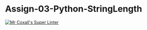 # Assign-03-Python-StringLength
[![Mr Coxall's Super Linter](https://github.com/ICS4U-Programming-AlexK/Assign-03-Python-StringLength/workflows/Mr%20Coxall's%20Super%20Linter/badge.svg)](https://github.com/ICS4U-Programming-AlexK/Assign-03-Python-StringLength/actions/)
